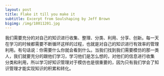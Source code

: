```yaml
---
layout: post
title: Flake it till you make it
subtitle: Excerpt from Soulshaping by Jeff Brown
bigimg: /img/18011201.jpg
---
```



我们需要充分的对自己的知识进行收集、整理、分类、利用、分享、创新。每一天在学习的时候都需要不断循环这样的过程，也就是对自己的知识进行有效率的管理利用。有句话说：你需要什么你就会看到什么。当我们找到我们需要模仿的那一类人，我们就要充分的跟他们学习，学习他们是怎么想的，对他们的信息进行收集 分类和利用，所以学习好知识管理对于模仿也是很重要的，因为只有我们学会了知识管理才能实现知识的积累和转化。

